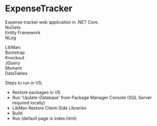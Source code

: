 # ExpenseTracker
Expense tracker web applicaiton in .NET Core.  
NuGets:  
Entity Framework  
NLog  
  
LibMan:  
Bootstrap  
Knockout  
JQuery  
Moment  
DataTables  
  
Steps to run in VS;  
- Restore packages in VS  
- Run 'Update-Database' from Package Manager Console (SQL Server required locally)  
- LibMan Restore Client-Side Libraries
- Build  
- Run (default page is index.html)  
